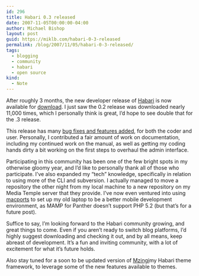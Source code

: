 ```yaml
---
id: 296
title: Habari 0.3 released
date: 2007-11-05T00:00:00-04:00
author: Michael Bishop
layout: post
guid: https://miklb.com/habari-0-3-released
permalink: /blog/2007/11/05/habari-0-3-released/
tags:
  - blogging
  - community
  - habari
  - open source
kind:
  - Note
---
```

<p>After roughly 3 months, the new developer release of <a href="http://habariproject.org/en/">Habari</a> is now available for <a href="http://code.google.com/p/habari/downloads/list">download</a>.  I just saw the 0.2 release was downloaded nearly 11,000 times, which I personally think is great, I’d hope to see double that for the .3 release.</p>

<p>This release has many <a href="http://wiki.habariproject.org/en/Releases/0.3">bug fixes and features added</a>, for both the coder and user.  Personally, I contributed a fair amount of work on documentation, including my continued work on the manual, as well as getting my coding hands dirty a bit working on the first steps to overhaul the admin interface.</p>

<p>Participating in this community has been one of the few bright spots in my otherwise gloomy year, and I’d like to personally thank all of those who participate.  I’ve also expanded my “tech” knowledge, specifically in relation to using more of the CLI and subversion.  I actually managed to move a repository the other night from my local machine to a new repository on my Media Temple server that they provide.  I’ve now even ventured into using <a href="http://www.macports.org/">macports</a> to set up my old laptop to be a better mobile development environment, as MAMP for Panther doesn’t support PHP 5.2 (but that’s for a future post).</p>

<p>Suffice to say, I’m looking forward to the Habari community growing, and great things to come.  Even if you aren’t ready to switch blog platforms, I’d highly suggest downloading and checking it out, and by all means, keep abreast of development.  It’s a fun and inviting community, with a lot of excitement for what it’s future holds.</p>

<p>Also stay tuned for a soon to be updated version of <a href="http://miklb.com/mzingi">Mzingi</a>my Habari theme framework, to leverage some of the new features available to themes.</p>